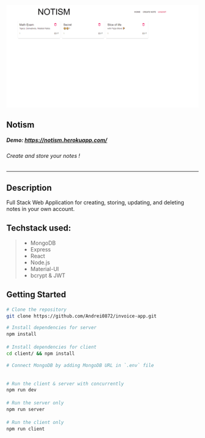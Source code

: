 ![notism](demo/demo.gif)

## Notism

##### Demo: https://notism.herokuapp.com/

###### Create and store your notes !

---

## Description

Full Stack Web Application for creating, storing, updating, and deleting notes in your own account. 

## Techstack used:
> - MongoDB
> - Express
> - React
> - Node.js
> - Material-UI 
> - bcrypt & JWT

## Getting Started

```bash
# Clone the repository
git clone https://github.com/Andrei0872/invoice-app.git
```
```bash
# Install dependencies for server
npm install

# Install dependencies for client
cd client/ && npm install
```
```bash
# Connect MongoDB by adding MongoDB URL in `.env` file
```
```bash

# Run the client & server with concurrently
npm run dev

# Run the server only
npm run server

# Run the client only
npm run client

```
